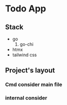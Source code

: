 # Todo App 
## Stack
- go
    1. go-chi
- htmx 
- tailwind css
## Project's layout
### Cmd consider main file
### internal consider 